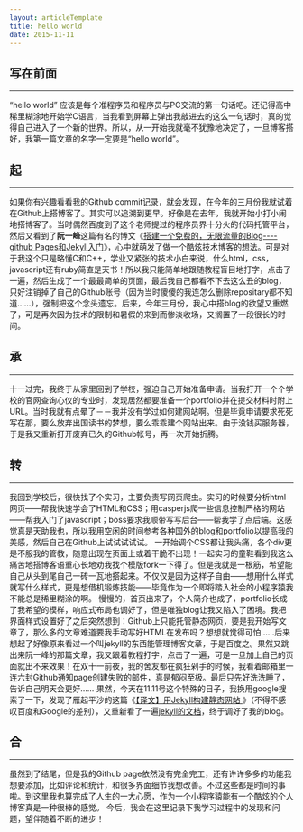 ```yaml
---
layout: articleTemplate
title: hello world
date: 2015-11-11
---
```


## 写在前面 ##

----------

“hello world” 应该是每个准程序员和程序员与PC交流的第一句话吧。还记得高中稀里糊涂地开始学C语言，当我看到屏幕上弹出我敲进去的这么一句话时，真的觉得自己进入了一个新的世界。所以，从一开始我就毫不犹豫地决定了，一旦博客搭好，我第一篇文章的名字一定要是“hello world”。

## 起 ##

----------


如果你有兴趣看看我的Github commit记录，就会发现，在今年的三月份我就试着在Github上搭博客了。其实可以追溯到更早。好像是在去年，我就开始小打小闹地搭博客了。当时偶然百度到了这个老师提过的程序员界十分火的代码托管平台，然后又看到了**阮一峰**这篇有名的博文《[搭建一个免费的，无限流量的Blog----github Pages和Jekyll入门](http://www.ruanyifeng.com/blog/2012/08/blogging_with_jekyll.html)》，心中就萌发了做一个酷炫技术博客的想法。可是对于我这个只是略懂C和C++，学业又紧张的技术小白来说，什么html，css，javascript还有ruby简直是天书！所以我只能简单地跟随教程盲目地打字，点击了一遍，然后生成了一个最最简单的页面，最后我自己都看不下去这么丑的blog，只好注销掉了自己的Github账号（因为当时傻傻的我连怎么删除repositary都不知道……），强制把这个念头遗忘。后来，今年三月份，我心中搭blog的欲望又重燃了，可是再次因为技术的限制和暑假的来到而惨淡收场，又搁置了一段很长的时间。

## 承 ##

---------- 
十一过完，我终于从家里回到了学校，强迫自己开始准备申请。当我打开一个个学校的官网查询心仪的专业时，发现居然都要准备一个portfolio并在提交材料时附上URL。当时我就有点晕了－－我并没有学过如何建网站啊。但是毕竟申请要求死死写在那，要么放弃出国读书的梦想，要么乖乖建个网站出来。由于没钱买服务器，于是我又重新打开废弃已久的Github帐号，再一次开始折腾。

## 转 ##

----------  
我回到学校后，很快找了个实习，主要负责写网页爬虫。实习的时候要分析html网页——帮我快速学会了HTML和CSS；用casperjs爬一些信息控制严格的网站——帮我入门了javascript；boss要求我顺带写写后台——帮我学了点后端。这感觉真是天助我也，所以我用空闲的时间参考各种国外的blog和portfolio以提高我的美感，然后自己在Github上试试试试试。
一开始调个CSS都让我头痛，各个div更是不服我的管教，随意出现在页面上或着干脆不出现！一起实习的童鞋看到我这么痛苦地搭博客语重心长地劝我找个模版fork一下得了。但是我就是一根筋，希望能自己从头到尾自己一砖一瓦地搭起来。不仅仅是因为这样子自由——想用什么样式就写什么样式，更是想借机锻炼技能——毕竟作为一个即将踏入社会的小程序猿我不能总是稀里糊涂的啊。
慢慢的，首页出来了，个人简介也成了，portfolio长成了我希望的模样，响应式布局也调好了，但是唯独blog让我又陷入了困境。我把界面样式设置好了之后突然想到：Github上只能托管静态网页，要是我开始写文章了，那么多的文章难道要我手动写好HTML在发布吗？想想就觉得可怕……后来想起了好像原来看过一个叫jekyll的东西能管理博客文章，于是百度之。果然又跳出来阮一峰的那篇文章，我又跟着教程打字，点击了一遍，可是一旦加上自己的页面就出不来效果！在双十一前夜，我的舍友都在疯狂剁手的时候，我看着邮箱里一连六封Github通知page创建失败的邮件，真是郁闷至极。最后只先好洗洗睡了，告诉自己明天会更好……
果然，今天在11.11号这个特殊的日子，我换用google搜索了一下，发现了雁起平沙的这篇《[【译文】用Jekyll构建静态网站
](http://yanping.me/cn/blog/2011/12/15/building-static-sites-with-jekyll/)》（不得不感叹百度和Google的差别），又重新看了一遍[jekyll的文档](http://jekyll.bootcss.com/docs/home/)，终于调好了我的blog。

## 合 ##

----------
虽然到了结尾，但是我的Github page依然没有完全完工，还有许许多多的功能我想要添加，比如评论和统计，和很多界面细节我想改善。不过这些都是时间的事啦。到这里我也算完成了人生的一大心愿，作为一个小程序猿能有一个酷炫的个人博客真是一种很棒的感觉。
今后，我会在这里记录下我学习过程中的发现和问题，望伴随着不断的进步！
